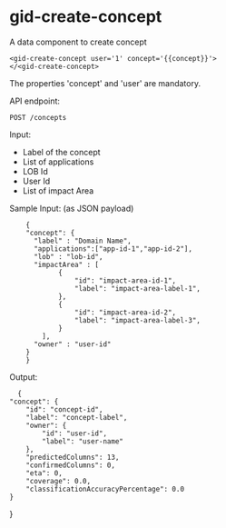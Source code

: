 # gid-create-concept

A data component to create concept

    <gid-create-concept user='1' concept='{{concept}}'>
    </<gid-create-concept>
    
The properties 'concept' and 'user' are mandatory.

API endpoint:

    POST /concepts

Input:

- Label of the concept
- List of applications
- LOB Id
- User Id
- List of impact Area

Sample Input: (as JSON payload)

	    {
		"concept": {
		  "label" : "Domain Name",
		  "applications":["app-id-1","app-id-2"],
		  "lob" : "lob-id",
		  "impactArea" : [
				{ 
					"id": "impact-area-id-1",
					"label": "impact-area-label-1",
				},
				{ 
					"id": "impact-area-id-2",
					"label": "impact-area-label-3",
				}
			],
		  "owner" : "user-id"
		}	        
	    }
	
Output:

      {
	"concept": {
		"id": "concept-id",
		"label": "concept-label",
		"owner": {
			"id": "user-id",
			"label": "user-name"
		},
		"predictedColumns": 13,
		"confirmedColumns": 0,
		"eta": 0,
		"coverage": 0.0,
		"classificationAccuracyPercentage": 0.0
	}
}